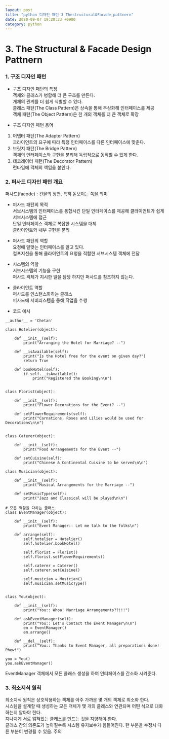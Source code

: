 ```yaml
---
layout: post
title: "python 디자인 패턴 3 Thestructural&Facade_pattnern"
date: 2020-09-07 19:20:23 +0900
category: python
---
```


# 3. The Structural & Facade Design Pattnern

### 1. 구조 디자인 패턴

- 구조 디자인 패턴의 특징 <br>
객체와 클래스가 병합해 더 큰 구조를 만든다. <br>
개체의 관계를 더 쉽게 식별할 수 있다. <br>
클래스 패턴(The Class Pattern)은 상속을 통해 추상화해 인터페이스를 제공 <br>
객체 패턴(The Object Pattern)은 한 개의 객체를 더 큰 객체로 확장

- 구조 다자인 패턴 용어
1) 어댑터 패턴(The Adapter Pattern)<br>
크라이언트의 요구에 따라 특정 인터페이스를 다른 인터페이스에 맞춘다.<br>
2) 브릿지 패턴(The Bridge Pattern)<br>
객체의 인터페이스와 구현을 분리해 독립적으로 동작할 수 있게 한다.<br>
3) 데코레이터 패턴(The Decorator Pattern) <br>
런타임에 객체의 책임을 붙인다.
  
### 2. 퍼사드 디자인 패턴 개요 

퍼사드(facode) : 건물의 정면, 특히 돋보이는 쪽을 의미 <br>

- 퍼사드 패턴의 목적<br>
서브시스템의 인터페이스를 통합시킨 단일 인터페이스를 제공해 클라이언트가 쉽게 서브시스템에 접근 <br>
단일 인터페이스 객체로 복잡한 시스템을 대체 <br>
클라이언트와 내부 구현을 분리 <br>

- 퍼사드 패턴의 역할 <br>
요청에 알맞는 인터페이스를 알고 있다. <br>
컴포지션을 통해 클라이언트의 요청을 적합한 서브시스템 객체에 전달 <br>

- 시스템의 역할 <br>
서브시스템의 기능을 구현 <br>
퍼사드 객체가 지시한 일을 담당 하지만 퍼사드를 참조하지 않는다. <br>

- 클라이언트 역할 <br>
퍼사드를 인스턴스화하는 클래스 <br>
퍼사드에 서비싀스템을 통해 작업을 수행 <br>

- 코드 예시

```
__author__ = 'Chetan'

class Hotelier(object):
    
    def __init__(self):
        print("Arranging the Hotel for Marriage? --")
    
    def __isAvailable(self):
        print("Is the Hotel free for the event on given day?")
        return True
    
    def bookHotel(self):
        if self.__isAvailable():
            print("Registered the Booking\n\n")


class Florist(object):
    
    def __init__(self):
        print("Flower Decorations for the Event? --")
    
    def setFlowerRequirements(self):
        print("Carnations, Roses and Lilies would be used for Decorations\n\n")


class Caterer(object):
    
    def __init__(self):
        print("Food Arrangements for the Event --")
    
    def setCuisine(self):
        print("Chinese & Continental Cuisine to be served\n\n")

class Musician(object):
    
    def __init__(self):
        print("Musical Arrangements for the Marriage --")
    
    def setMusicType(self):
        print("Jazz and Classical will be played\n\n")

# 모든 역할을 다하는 클래스 
class EventManager(object):
    
    def __init__(self):
        print("Event Manager:: Let me talk to the folks\n")
    
    def arrange(self):
        self.hotelier = Hotelier()
        self.hotelier.bookHotel()
        
        self.florist = Florist()
        self.florist.setFlowerRequirements()
        
        self.caterer = Caterer()
        self.caterer.setCuisine()
        
        self.musician = Musician()
        self.musician.setMusicType()


class You(object):
    
    def __init__(self):
        print("You:: Whoa! Marriage Arrangements??!!!")
    
    def askEventManager(self):
        print("You:: Let's Contact the Event Manager\n\n")
        em = EventManager()
        em.arrange()
    
    def __del__(self):
        print("You:: Thanks to Event Manager, all preparations done! Phew!")

you = You()
you.askEventManager()
```

EventManager 객체에서 모든 클래스 생성을 하여 인터페이스를 간소화 시켜준다. <br>

### 3. 최소지식 원칙

최소지식 원칙은 상호작용하는 객체를 아주 가까운 몇 개의 객체로 최소화 한다.  <br>
시스템을 설계할 때 생성하는 모든 객체가 몇 개의 클래스와 연관되며 어떤 식으로 대화하는지 알아야 한다. <br>
지나치게 서로 얽혀있는 클래스를 만드는 것을 지양해야 한다.  <br>
클래스 간의 의존도가 높아질수록 시스템 유지보수가 힘들어진다. 한 부분을 수정시 다른 부분이 변경될 수 있음. 주의  <br>


